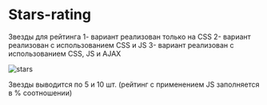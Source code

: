 # Stars-rating
Звезды для рейтинга
1- вариант реализован только на CSS
2- вариант реализован с использованием CSS и JS
3- вариант реализован с использованием CSS, JS и AJAX

![stars](https://user-images.githubusercontent.com/41661741/234345500-4d319340-6e5a-404d-a72a-f84891a962b7.jpg)

Звезды выводится по 5 и 10 шт. (рейтинг с применением JS заполняется в % соотношении)
